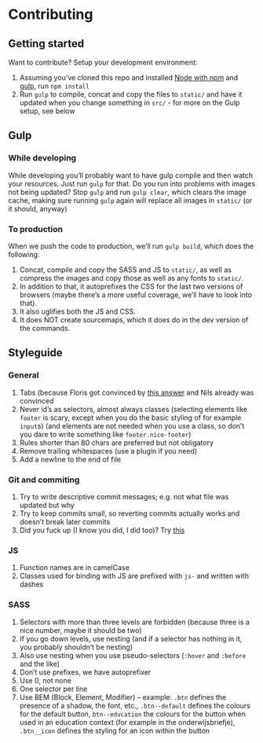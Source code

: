 # Contributing

## Getting started
Want to contribute? Setup your development environment:

1. Assuming you’ve cloned this repo and installed
[Node with npm](https://nodejs.org/en/) and [gulp](http://gulpjs.com/),
run `npm install`
2. Run `gulp` to compile, concat and copy the files to `static/` and have it
updated when you change something in `src/` - for more on the Gulp setup, see below

## Gulp

### While developing
While developing you’ll probably want to have gulp compile and then watch your
resources. Just run `gulp` for that.
Do you run into problems with images not being updated? Stop `gulp` and run
`gulp clear`, which clears the image cache, making sure running `gulp` again
will replace all images in `static/` (or it should, anyway)

### To production
When we push the code to production, we’ll run `gulp build`, which does the
following:

1. Concat, compile and copy the SASS and JS to `static/`, as well as compress the images and copy those as well as any fonts to `static/`.
2. In addition to that, it autoprefixes the CSS for the last two versions of browsers (maybe there’s a more useful coverage, we’ll have to look into that).
3. It also uglifies both the JS and CSS.
4. It does NOT create sourcemaps, which it does do in the dev version of the commands.


## Styleguide

### General

1. Tabs (because Floris got convinced by
	[this answer](http://softwareengineering.stackexchange.com/a/72) and Nils
	already was convinced
2. Never id’s as selectors, almost always classes (selecting elements like
	`footer` is scary, except when you do the basic styling of for example
	`input`s) (and elements are not needed when you use a class, so don’t you
	dare to write something like `footer.nice-footer`)
3. Rules shorter than 80 chars are preferred but not obligatory
4. Remove trailing whitespaces (use a plugin if you need)
5. Add a newline to the end of file

### Git and commiting

1. Try to write descriptive commit messages; e.g. not what file was updated but
why
2. Try to keep commits small, so reverting commits actually works and doesn’t
break later commits
3. Did you fuck up (I know you did, I did too)? Try
[this](http://sethrobertson.github.io/GitFixUm/fixup.html)

### JS

1. Function names are in camelCase
2. Classes used for binding with JS are prefixed with `js-` and written with
dashes

### SASS

1. Selectors with more than three levels are forbidden (because three is a nice
	number, maybe it should be two)
2. If you go down levels, use nesting (and if a selector has nothing in it, you
	probably shouldn’t be nesting)
3. Also use nesting when you use pseudo-selectors (`:hover` and `:before` and
	the like)
3. Don’t use prefixes, we have autoprefixer
4. Use 0, not none
5. One selector per line
6. Use BEM (Block, Element, Modifier) – example: `.btn` defines the presence of
	a shadow, the font, etc., `.btn--default` defines the colours for the default
	button, `btn--education` the colours for the button when used in an education
	context (for example in the onderwijsbriefje), `.btn__icon` defines the
	styling for an icon within the button

